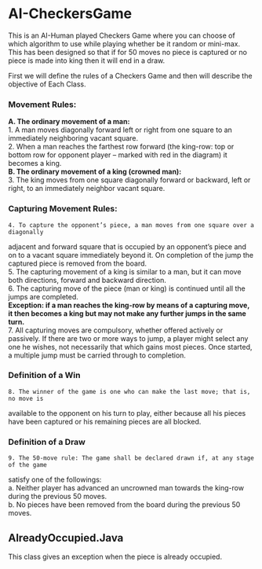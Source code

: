 # AI-CheckersGame
This is an AI-Human played Checkers Game where you can choose of which algorithm to use while playing whether be it random or mini-max.
This has been designed so that if for 50 moves no piece is captured or no piece is made into king then it will end in a draw.

First we will define the rules of a Checkers Game and then will describe the objective of Each Class.

### Movement Rules:
 **A. The ordinary movement of a man:**<br />
    1. A man moves diagonally forward left or right from one square to an immediately
neighboring vacant square.<br />
    2. When a man reaches the farthest row forward (the king-row: top or bottom row
for opponent player – marked with red in the diagram) it becomes a king.<br />
 **B. The ordinary movement of a king (crowned man):**<br />
    3. The king moves from one square diagonally forward or backward, left or right, to
an immediately neighbor vacant square.<br />

### Capturing Movement Rules:
    4. To capture the opponent’s piece, a man moves from one square over a diagonally
adjacent and forward square that is occupied by an opponent’s piece and on to a
vacant square immediately beyond it. On completion of the jump the captured
piece is removed from the board.<br />
    5. The capturing movement of a king is similar to a man, but it can move both
directions, forward and backward direction.<br />
    6. The capturing move of the piece (man or king) is continued until all the jumps are
completed.<br />
**Exception: if a man reaches the king-row by means of a capturing move, it then becomes
a king but may not make any further jumps in the same turn.**<br />
    7. All capturing moves are compulsory, whether offered actively or passively. If
there are two or more ways to jump, a player might select any one he wishes, not
necessarily that which gains most pieces. Once started, a multiple jump must be
carried through to completion.<br />
### Definition of a Win
    8. The winner of the game is one who can make the last move; that is, no move is
available to the opponent on his turn to play, either because all his pieces have
been captured or his remaining pieces are all blocked.<br />
### Definition of a Draw
    9. The 50-move rule: The game shall be declared drawn if, at any stage of the game
satisfy one of the followings:<br />
      a. Neither player has advanced an uncrowned man towards the king-row
during the previous 50 moves.<br />
      b. No pieces have been removed from the board during the previous 50
moves.<br />

## AlreadyOccupied.Java
This class gives an exception when the piece is already occupied.
